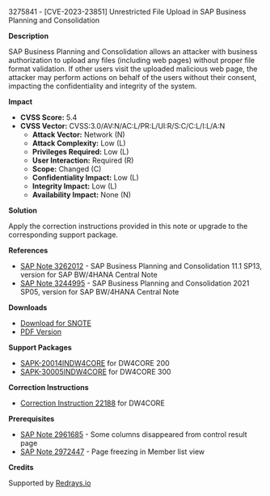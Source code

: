 3275841 - [CVE-2023-23851] Unrestricted File Upload in SAP Business Planning and Consolidation

**Description**

SAP Business Planning and Consolidation allows an attacker with business authorization to upload any files (including web pages) without proper file format validation. If other users visit the uploaded malicious web page, the attacker may perform actions on behalf of the users without their consent, impacting the confidentiality and integrity of the system.

**Impact**

- **CVSS Score:** 5.4
- **CVSS Vector:** CVSS:3.0/AV:N/AC:L/PR:L/UI:R/S:C/C:L/I:L/A:N
  - **Attack Vector:** Network (N)
  - **Attack Complexity:** Low (L)
  - **Privileges Required:** Low (L)
  - **User Interaction:** Required (R)
  - **Scope:** Changed (C)
  - **Confidentiality Impact:** Low (L)
  - **Integrity Impact:** Low (L)
  - **Availability Impact:** None (N)

**Solution**

Apply the correction instructions provided in this note or upgrade to the corresponding support package.

**References**

- [SAP Note 3262012](https://me.sap.com/notes/3262012) - SAP Business Planning and Consolidation 11.1 SP13, version for SAP BW/4HANA Central Note
- [SAP Note 3244995](https://me.sap.com/notes/3244995) - SAP Business Planning and Consolidation 2021 SP05, version for SAP BW/4HANA Central Note

**Downloads**

- [Download for SNOTE](https://notesdownloads.sap.com/note/0040000000169892023)
- [PDF Version](https://userapps.support.sap.com/sap/support/sfm/notes/print/0003275841?language=en-US&token=16F135F7F6353933A7A1763A73676C2E)

**Support Packages**

- [SAPK-20014INDW4CORE](https://me.sap.com/supportpackage/SAPK-20014INDW4CORE) for DW4CORE 200
- [SAPK-30005INDW4CORE](https://me.sap.com/supportpackage/SAPK-30005INDW4CORE) for DW4CORE 300

**Correction Instructions**

- [Correction Instruction 22188](https://me.sap.com/corrins/0003275841/22188) for DW4CORE

**Prerequisites**

- [SAP Note 2961685](https://me.sap.com/notes/2961685) - Some columns disappeared from control result page
- [SAP Note 2972447](https://me.sap.com/notes/2972447) - Page freezing in Member list view

**Credits**

Supported by [Redrays.io](https://redrays.io)